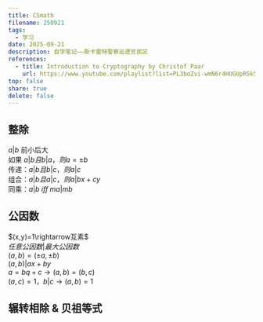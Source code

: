 ```yaml
---    
title: CSmath
filename: 250921
tags:    
  - 学习 
date: 2025-09-21
description: 自学笔记——斯卡雷特警察巡逻贫民区
references: 
  - title: Introduction to Cryptography by Christof Paar
    url: https://www.youtube.com/playlist?list=PL3boZvi-wmN6r4HUGUpRSk5uhEcTNfjSS
top: false
share: true
delete: false
---
```


## 整除
$a|b$ 前小后大  
如果 $a|b且b|a，则a=\pm b$  
传递：$a|b且b|c，则a|c$  
组合：$a|b且a|c，则a|bx+cy$  
同乘：$a|b$ $iff$ $ma|mb$

## 公因数
$(x,y)=1\rightarrow互素$  
$任意公因数|最大公因数$  
$(a,b)=(\pm a, \pm b)$  
$(a,b)|ax+by$  
$a=bq+c\rightarrow (a,b)=(b,c)$  
$(a,c)=1，b|c\rightarrow(a,b)=1$  

## 辗转相除 & 贝祖等式